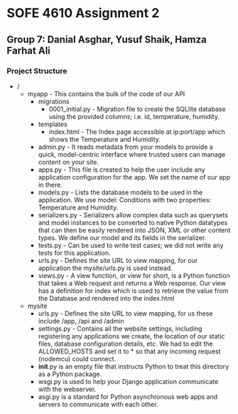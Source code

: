 # SOFE 4610 Assignment 2
## Group 7: Danial Asghar, Yusuf Shaik, Hamza Farhat Ali

### Project Structure
- / 
    - myapp - This contains the bulk of the code of our API
        - migrations
            - 0001_initial.py - Migration file to create the SQLlite database using the provided columns; i.e. id, temperature, humidity. 
        - templates
            - index.html - The Index page accessible at ip:port/app which shows the Temperature and Humidity.
        - admin.py - It reads metadata from your models to provide a quick, model-centric interface where trusted users can manage content on your site.
        - apps.py - This file is created to help the user include any application configuration for the app. We set the name of our app in there.
        - models.py - Lists the database models to be used in the application. We use model: Conditions with two properties: Temperature and Humidity.
        - serializers.py - Serializers allow complex data such as querysets and model instances to be converted to native Python datatypes that can then be easily rendered into JSON, XML or other content types. We define our model and its fields in the serializer.
        - tests.py - Can be used to write test cases; we did not write any tests for this application. 
        - urls.py - Defines the site URL to view mapping, for our application the mysite/urls.py is used instead. 
        - views.py - A view function, or view for short, is a Python function that takes a Web request and returns a Web response. Our view has a definition for index which is used to retrieve the value from the Database and rendered into the index.html
    - mysite
        - urls.py - Defines the site URL to view mapping, for us these include /app, /api and /admin
        - settings.py - Contains all the website settings, including registering any applications we create, the location of our static files, database configuration details, etc. We had to edit the ALLOWED_HOSTS and set it to * so that any incoming request (nodemcu) could connect.
        - __init__.py is an empty file that instructs Python to treat this directory as a Python package.
        - wsgi.py is used to help your Django application communicate with the webserver.
        - asgi.py is a standard for Python asynchronous web apps and servers to communicate with each other.
